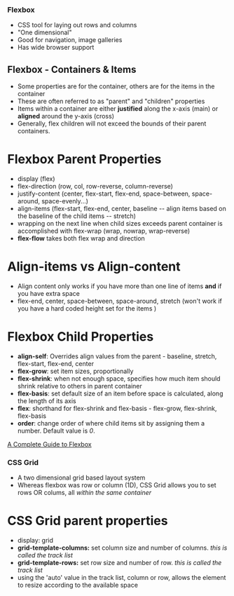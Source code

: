 ### Flexbox

- CSS tool for laying out rows and columns
- "One dimensional"
- Good for navigation, image galleries
- Has wide browser support

## Flexbox - Containers & Items

- Some properties are for the container, others are for the items in the container
- These are often referred to as "parent" and "children" properties
- Items within a container are either **justified** along the x-axis (main) or **aligned** around the y-axis (cross)
- Generally, flex children will not exceed the bounds of their parent containers.

# Flexbox Parent Properties

- display (flex)
- flex-direction (row, col, row-reverse, column-reverse)
- justify-content (center, flex-start, flex-end, space-between, space-around, space-evenly...)
- align-items (flex-start, flex-end, center, baseline -- align items based on the baseline of the child items -- stretch)
- wrapping on the next line when child sizes exceeds parent container is accomplished with flex-wrap (wrap, nowrap, wrap-reverse)
- **flex-flow** takes both flex wrap and direction

# Align-items vs Align-content

- Align content only works if you have more than one line of items **and** if you have extra space
- flex-end, center, space-between, space-around, stretch (won't work if you have a hard coded height set for the items )

# Flexbox Child Properties

- **align-self**: Overrides align values from the parent - baseline, stretch, flex-start, flex-end, center
- **flex-grow**: set item sizes, proportionally
- **flex-shrink**: when not enough space, specifies how much item should shrink relative to others in parent container
- **flex-basis**: set default size of an item before space is calculated, along the length of its axis
- **flex**: shorthand for flex-shrink and flex-basis - flex-grow, flex-shrink, flex-basis
- **order**: change order of where child items sit by assigning them a number. Default value is _0_.

[A Complete Guide to Flexbox](https://css-tricks.com/snippets/css/a-guide-to-flexbox/)

### CSS Grid

- A two dimensional grid based layout system
- Whereas flexbox was row or column (1D), CSS Grid allows you to set rows OR colums, all _within the same container_

# CSS Grid parent properties

- display: grid
- **grid-template-columns:** set column size and number of columns. _this is called the track list_
- **grid-template-rows:** set row size and number of row. _this is called the track list_
- using the 'auto' value in the track list, column or row, allows the element to resize according to the available space
